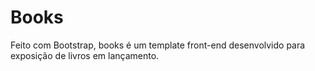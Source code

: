 # Books
Feito com Bootstrap, books é um template front-end desenvolvido para exposição de livros em lançamento.

